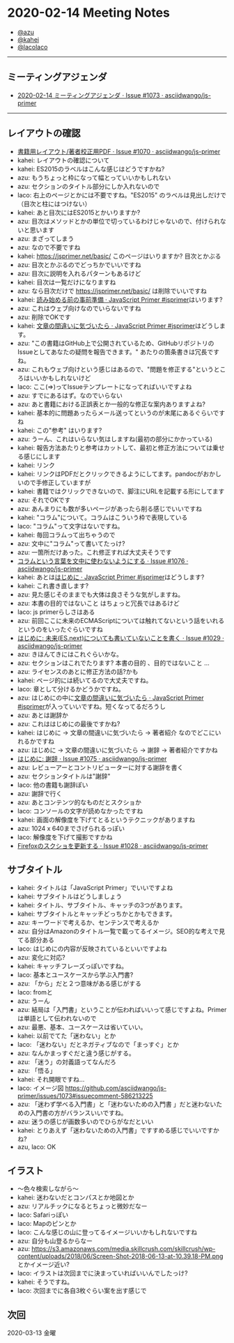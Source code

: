 # 2020-02-14 Meeting Notes

- [@azu](https://github.com/azu)
- [@kahei](https://github.com/kahei)
- [@lacolaco](https://github.com/lacolaco)

----

## ミーティングアジェンダ

- [2020-02-14 ミーティングアジェンダ · Issue #1073 · asciidwango/js-primer](https://github.com/asciidwango/js-primer/issues/1073)

----

## レイアウトの確認

- [書籍用レイアウト/著者校正用PDF · Issue #1070 · asciidwango/js-primer](https://github.com/asciidwango/js-primer/issues/1070)
- kahei: レイアウトの確認について
- kahei: ES2015のラベルはこんな感じはどうですかね?
- azu: もうちょっと枠になって幅とっていいかもしれない
- azu: セクションのタイトル部分にしか入れないので
- laco: 右上のページとかには不要ですね。"ES2015" のラベルは見出しだけで（目次と柱にはつけない）
- kahei: あと目次にはES2015とかいりますか?
- azu: 目次はメソッドとかの単位で切っているわけじゃないので、付けられないと思います
- azu: まざってしまう
- azu: なので不要ですね
- kahei: https://jsprimer.net/basic/ このページはいりますか? 目次とかぶる
- azu: 目次とかぶるのでどっちかでいいですね
- azu: 目次に説明を入れるパターンもあるけど
- kahei: 目次は一覧だけになりますね
- azu: なら目次だけで https://jsprimer.net/basic/ は削除でいいですね
- kahei: [読み始める前の事前準備 · JavaScript Primer #jsprimer](https://jsprimer.net/intro/preparation/)はいります?
- azu: これはウェブ向けなのでいらないですね
- azu: 削除でOKです
- kahei: [文章の間違いに気づいたら · JavaScript Primer #jsprimer](https://jsprimer.net/intro/feedback/)はどうします。
- azu: "この書籍はGitHub上で公開されているため、GitHubリポジトリのIssueとしてあなたの疑問を報告できます。" あたりの箇条書きは冗長ですね。
- azu: これもウェブ向けという感じはあるので、"問題を修正する"というところはいいかもしれないけど
- laco: ここ(=>)ってIssueテンプレートになってればいいですよね
- azu: すでにあるはず。なのでいらない
- azu: あと書籍における正誤表とか一般的な修正な案内ありますよね?
- kahei: 基本的に問題あったらメール送ってというのが末尾にあるぐらいですね
- kahei: この"参考" はいります?
- azu: うーん、これはいらない気はしますね(最初の部分にかかっている)
- kahei: 報告方法あたりと参考はカットして、最初と修正方法については乗せる感じにします
- kahei: リンク
- kahei: リンクはPDFだとクリックできるようにしてます。pandocがおかしいので手修正していますが
- kahei: 書籍ではクリックできないので、脚注にURLを記載する形にしてます
- azu: それでOKです
- azu: あんまりにも数が多いページがあったら削る感じでいいですね
- kahei: "コラム"について。コラムはこういう枠で表現している
- laco: "コラム"って文字はないですね。
- kahei: 毎回コラムって出ちゃうので
- azu: 文中に"コラム"って書いてたっけ?
- azu: 一箇所だけあった。これ修正すれば大丈夫そうです
- [コラムという言葉を文中に使わないようにする · Issue #1076 · asciidwango/js-primer](https://github.com/asciidwango/js-primer/issues/1076)
- kahei: あとは[はじめに · JavaScript Primer #jsprimer](https://jsprimer.net/intro/)はどうします?
- kahei: これ書き直します?
- azu: 見た感じそのままでも大体は良さそうな気がしますね。
- azu: 本書の目的ではないこと はちょっと冗長ではあるけど
- laco: js primerらしさはある
- azu: 前回ここに未来のECMAScriptについては触れてないという話をいれるというのをいったぐらいですね
- [はじめに: 未来(ES.next)についても書いていないことを書く · Issue #1029 · asciidwango/js-primer](https://github.com/asciidwango/js-primer/issues/1029)
- azu: きほんてきにはこれぐらいかな。
- azu: セクションはこれでたります? 本書の目的 、目的ではないこと ...
- azu: ライセンスのあとに修正方法の話?かも
- kahei: ページ的には続いてるので大丈夫ですね。
- laco: 章として分けるかどうかですね。
- azu: はじめにの中に[文章の間違いに気づいたら · JavaScript Primer #jsprimer](https://jsprimer.net/intro/feedback/)が入っていいですね。短くなってるだろうし
- azu: あとは謝辞か
- azu: これははじめにの最後ですかね?
- kahei: はじめに -> 文章の間違いに気づいたら -> 著者紹介 なのでどこにいれるかですね
- azu: はじめに -> 文章の間違いに気づいたら -> 謝辞 -> 著者紹介ですかね
- [はじめに: 謝辞 · Issue #1075 · asciidwango/js-primer](https://github.com/asciidwango/js-primer/issues/1075)
- azu: レビューアーとコントリビューターに対する謝辞を書く
- azu: セクションタイトルは"謝辞"
- laco: 他の書籍も謝辞ぽい
- azu: 謝辞で行く
- azu: あとコンテンツ的なものだとスクショか
- laco: コンソールの文字が読めなかったですね
- kahei: 画面の解像度を下げてとるというテクニックがありますね
- azu: 1024 x 640までさげられるっぽい
- laco: 解像度を下げて撮影ですかね
- [Firefoxのスクショを更新する · Issue #1028 · asciidwango/js-primer](https://github.com/asciidwango/js-primer/issues/1028)

## サブタイトル 

- kahei: タイトルは「JavaScript Primer」でいいですよね
- kahei: サブタイトルはどうしましょう
- kahei: タイトル、サブタイトル、キャッチの3つがあります。
- kahei: サブタイトルとキャッチどっちかとかもできます。
- azu: キーワードで考えるか、センテンスで考えるか
- azu: 自分はAmazonのタイトル一覧で載ってるイメージ。SEO的な考えで見てる部分ある
- laco: はじめにの内容が反映されているといいですよね
- azu: 変化に対応?
- kahei: キャッチフレーズっぽいですね。
- laco: 基本とユースケースから学ぶ入門書?
- azu: 「から」だと２つ意味がある感じがする 
- laco: fromと
- azu: うーん
- azu: 結局は「入門書」ということが伝わればいいって感じですよね。Primerは単語として伝われないので
- azu: 最悪、基本、ユースケースは省いていい。
- kahei: 以前でてた「迷わない」とか
- laco: 「迷わない」だとネガティブなので「まっすぐ」とか
- azu: なんかまっすぐだと違う感じがする。
- azu: 「迷う」の対義語ってなんだろ
- azu: 「悟る」
- kahei: それ開眼ですね…
- laco: イメージ図 https://github.com/asciidwango/js-primer/issues/1073#issuecomment-586213225
- azu: 「迷わず学べる入門書」と「迷わないための入門書 」だと迷わないための入門書の方がバランスいいですね。
- azu: 迷うの感じが画数多いのでひらがなだといい
- kahei: とりあえず「迷わないための入門書」ですすめる感じでいいですかね?
- azu, laco: OK

## イラスト

- 〜色々検索しながら〜
- kahei: 迷わないだとコンパスとか地図とか
- azu: リアルチックになるとちょっと微妙だなー
- laco: Safariっぽい
- laco: Mapのピンとか
- laco: こんな感じの山に登ってるイメージいいかもしれないですね
- azu: 自分も山登るからなー
- azu: https://s3.amazonaws.com/media.skillcrush.com/skillcrush/wp-content/uploads/2018/06/Screen-Shot-2018-06-13-at-10.39.18-PM.png とかイメージ近い?
- laco: イラストは次回までに決まっていればいいんでしたっけ?
- kahei: そうですね。
- laco: 次回までに各自3枚ぐらい案を出す感じで

## 次回

2020-03-13 金曜
